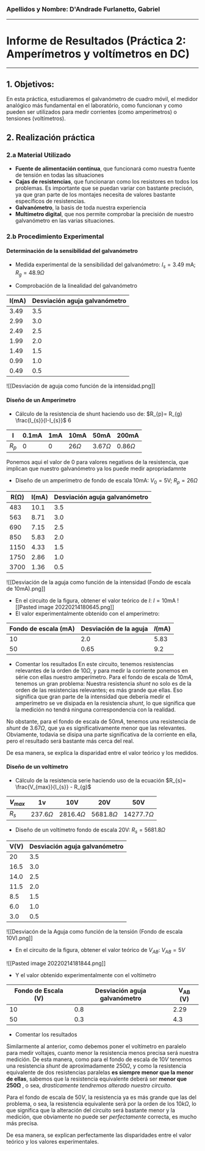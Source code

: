 ### Apellidos y Nombre:  D'Andrade Furlanetto, Gabriel
---

# Informe de Resultados (Práctica 2: Amperímetros y voltímetros en DC)
---

## 1. Objetivos:
En esta práctica, estudiaremos el galvanómetro de cuadro móvil, el medidor analógico más fundamental en el laboratório, como funcionan y como pueden ser utilizados para medir corrientes (como amperímetros) o tensiones (voltímetros).

## 2. Realización práctica

### 2.a Material Utilizado
- **Fuente de alimentación contínua**, que funcionará como nuestra fuente de tensión en todas las situaciones
- **Cajas de resistencias**, que funcionaran como los resistores en todos los problemas. Es importante que se puedan variar con bastante precisón, ya que gran parte de los montajes necesita de valores bastante específicos de resistencias.
- **Galvanómetro**, la basis de toda nuestra experiencia
- **Multímetro digital**, que nos permite comprobar la precisión de nuestro galvanómetro en las varias situaciones.

### 2.b Procedimiento Experimental

#### Determinación de la sensibilidad del galvanómetro

- Medida experimental de la sensibilidad del galvanómetro: $I_s = 3.49$ mA; $R_g = 48.9 \Omega$ 

- Comprobación de la linealidad del galvanómetro





| $\boldsymbol{I}$(mA) | Desviación aguja galvanómetro |
| ------- | ----------------------------- |
| 3.49    | 3.5                           |
| 2.99    | 3.0                           |
| 2.49    | 2.5                           |
| 1.99    | 2.0                           |
| 1.49    | 1.5                           |
| 0.99    | 1.0                           |
| 0.49    | 0.5                           |


![[Desviación de aguja como función de la intensidad.png]]
#### Diseño de un Amperímetro
- Cálculo de la resistencia de shunt haciendo uso de: $R_{p}= R_{g} \frac{I_{s}}{I-I_{s}}$ 6


| $\boldsymbol{I}$   | 0.1mA | 1mA | 10mA | 50mA | 200mA |
| ----- | ----- | --- | ---- | ---- | ----- |
| $R_p$ | 0     | 0   | $26 \Omega$  |$3.67\Omega$ |$0.86\Omega$  |

Ponemos aqui el valor de 0 para valores negativos de la resistencia, que implican que nuestro galvanómetro ya los puede medir apropriadamnte
- Diseño de un amperímetro de fondo de escala $10$mA: $V_{0}=5$V; $R_{p}= 26\Omega$

| $\boldsymbol{R(\Omega)}$ | $\boldsymbol{I}$(mA) | Desviación aguja galvanómetro |
| ----------- | ------- | ----------------------------- |
| 483         | 10.1    | 3.5                           |
| 563         | 8.71    | 3.0                           |
| 690         | 7.15    | 2.5                           |
| 850         | 5.83    | 2.0                           |
| 1150        | 4.33    | 1.5                           |
| 1750        | 2.86    | 1.0                           |
| 3700        | 1.36    | 0.5                              |

![[Desviación de la aguja como función de la intensidad (Fondo de escala de 10mA).png]]


- En el circuito de la figura, obtener el valor teórico de $I$:  $I= 10$mA
 ![[Pasted image 20220214180645.png]]
- El valor experimentalmente obtenido con el amperímetro:


| Fondo de escala (mA) | Desviación de la aguja | $I$(mA) |
| -------------------- | ---------------------- | ----- |
| 10                   | 2.0                    | 5.83  |
| 50                   | 0.65                   |   9.2    |


- Comentar los resultados
En este circuito, tenemos resistencias relevantes de la orden de $10\Omega$, y para medir la corriente ponemos en série con ellas nuestro amperímetro.  Para el fondo de escala de $10mA$, tenemos un gran problema: Nuestra resistencia *shunt* no solo es de la orden de las resistencias relevantes; es más grande que ellas. Eso significa que gran parte de la intensidad que debería medir el amperímetro se ve disipada en la resistencia *shunt*, lo que significa que la medición no tendrá ninguna correspondencia con la realidad. 

No obstante, para el fondo de escala de $50mA$, tenemos una resistencia de *shunt* de $3.67\Omega$, que ya es significativamente menor que las relevantes. Obviamente, todavia se disipa una parte significativa de la corriente en ella, pero el resultado será bastante más cerca del real.

De esa manera, se explica la disparidad entre el valor teórico y los medidos.
#### Diseño de un voltímetro
- Cálculo de la resistencia serie haciendo uso de la ecuación $R_{s}= \frac{V_{max}}{I_{s}} - R_{g}$

 
 | $V_{max}$ | 1v            | 10V            | 20V            | 50V             |
 | --------- | ------------- | -------------- | -------------- | --------------- |
 | $R_s$     | $237.6\Omega$ | $2816.4\Omega$ | $5681.8\Omega$ | $14277.7\Omega$ |

- Diseño de un voltímetro fondo de escala $20$V: $R_{s}=5681.8\Omega$

| $\boldsymbol{V}$(V) | Desviación aguja galvanómetro |
| ------ | ----------------------------- |
| 20     | 3.5                           |
| 16.5   | 3.0                           |
| 14.0   | 2.5                           |
| 11.5   | 2.0                           |
| 8.5    | 1.5                           |
| 6.0    | 1.0                           |
| 3.0    | 0.5                           |

![[Desviacón de la Aguja como función de la tensión (Fondo de escala 10V).png]]
- En el circuito de la figura, obtener el valor teórico de $V_{AB}$: $V_{AB}=5V$

![[Pasted image 20220214181844.png]]

- Y el valor obtenido experimentalmente con el voltímetro

| Fondo de Escala (V) | Desviación aguja galvanómetro | $\boldsymbol{V_{AB}}$ (V) |
| ------------------- | ----------------------------- | ------------ |
| 10                  | 0.8                           | 2.29         |
| 50                  | 0.3                           | 4.3             |

- Comentar los resultados

Similarmente al anterior, como debemos poner el voltímetro en paralelo para medir voltajes, cuanto menor la resistencia menos precisa será nuestra medición. De esta manera, como para el fondo de escala de $10V$ tenemos una resistencia *shunt* de aproximadamente $250\Omega$, y como la resistencia equivalente de dos resistencias paralelas **es siempre menor que la menor de ellas**, sabemos que la resistencia equivalente deberá ser **menor que** $\boldsymbol{250\Omega}$ , o sea, *drasticamente tendremos alterado nuestro circuito*. 

Para el fondo de escala de $50V$, la resistencia ya es más grande que las del problema, o sea, la resistencia equivalente será por la orden de los $10k\Omega$, lo que significa que la alteración del circuito será bastante menor y la medición, que obviamente no puede ser *perfectamente* correcta, es mucho más precisa.

De esa manera, se explican perfectamente las disparidades entre el valor teórico y los valores experimentales.